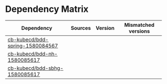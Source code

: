 # Dependency Matrix

Dependency | Sources | Version | Mismatched versions
---------- | ------- | ------- | -------------------
[cb-kubecd/bdd-spring-1580084567](https://github.com/cb-kubecd/bdd-spring-1580084567.git) |  | []() | 
[cb-kubecd/bdd-nh-1580085617](https://github.com/cb-kubecd/bdd-nh-1580085617.git) |  | []() | 
[cb-kubecd/bdd-sbhg-1580085617](https://github.com/cb-kubecd/bdd-sbhg-1580085617.git) |  | []() | 
